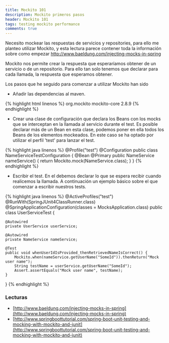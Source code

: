 ```yaml
---
title: Mockito 101
description: Mockito primeros pasos
header: Mockito 101
tags: testing mockito performance
comments: true
---
```


Necesito mockear las respuestas de servicios y repositories, para ello me planteo utilizar Mockito, y esta lectura parece contener toda la información sobre como empezar http://www.baeldung.com/injecting-mocks-in-spring

Mockito nos permite crear la respuesta que esperaríamos obtener de un servicio o de un repositorio. Para ello tan solo tenemos que declarar para cada llamada, la respuesta
que esperamos obtener.

Los pasos que he seguido para comenzar a utilizar Mockito han sido

- Añadir las dependencias al maven.

{% highlight html linenos %}
<dependency>
    <groupId>org.mockito</groupId>
    <artifactId>mockito-core</artifactId>
    <version>2.8.9</version>
</dependency>
{% endhighlight %}

- Crear una clase de configuración que declara los Beans con los mocks que se interceptan en la llamada al servicio durante el test. Es posible declarar más de un Bean en 
esta clase, podemos poner en ella todos los Beans de los elementos mockeados. En este caso se ha optado por utilizar el perfil  'test' para lanzar el test.

{% highlight java linenos %}
@Profile("test")
@Configuration
public class NameServiceTestConfiguration {
    @Bean
    @Primary
    public NameService nameService() {
        return Mockito.mock(NameService.class);
    }
}
{% endhighlight %}

- Escribir el test. En el debemos declarar lo que se espera recibir cuando realicemos la llamada. A continuación un ejemplo básico sobre el que comenzar a escribir nuestros tests.

{% highlight java linenos %}
@ActiveProfiles("test")
@RunWith(SpringJUnit4ClassRunner.class)
@SpringApplicationConfiguration(classes = MocksApplication.class)
public class UserServiceTest {
 
    @Autowired
    private UserService userService;
 
    @Autowired
    private NameService nameService;
 
    @Test
    public void whenUserIdIsProvided_thenRetrievedNameIsCorrect() {
        Mockito.when(nameService.getUserName("SomeId")).thenReturn("Mock user name");
        String testName = userService.getUserName("SomeId");
        Assert.assertEquals("Mock user name", testName);
    }
}
{% endhighlight %}

### Lecturas

- [http://www.baeldung.com/injecting-mocks-in-spring](http://www.baeldung.com/injecting-mocks-in-spring)
- [http://www.springboottutorial.com/spring-boot-unit-testing-and-mocking-with-mockito-and-junit](http://www.springboottutorial.com/spring-boot-unit-testing-and-mocking-with-mockito-and-junit)
